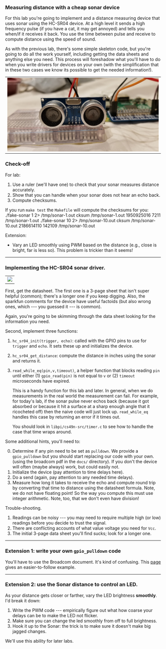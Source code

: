 ### Measuring distance with a cheap sonar device
	
For this lab you're going to implement and a distance measuring device
that uses sonar using the HC-SR04 device.  At a high level it sends a
high frequency pulse (if you have a cat, it may get annoyed) and tells
you when/if it receives it back.  You use the time between pulse and
receive to compute distance using the speed of sound.

As with the previous lab, there's some simple skeleton code, but you're
going to do all the work yourself, including getting the data sheets
and anything else you need.  This process will foreshadow what you'll
have to do when you write drivers for devices on your own (with the
simplification that in these two cases we know its possible to get the
needed information!).

<table><tr><td>
  <img src="images/hc-sr04.jpg"/>
</td></tr></table>


### Check-off

For lab:
   1. Use a ruler (we'll have one) to check that your sonar measures distance accurately.
   2. Show that you can handle when your sonar does not hear an echo back.
   3. Compute checksums.

If you run `make test` the `Makefile` will compute the checksums for you:
    ./fake-sonar 1 2> /tmp/sonar-1.out
    cksum /tmp/sonar-1.out
    1950925016 7211 /tmp/sonar-1.out
    ./fake-sonar 10 2> /tmp/sonar-10.out
    cksum /tmp/sonar-10.out
    2186614110 142109 /tmp/sonar-10.out

Extension: 
   - Vary an LED smoothly using PWM based on the distance (e.g.,
    close is bright, far is less so).  This problem is trickier than
    it seems!


----------------------------------------------------------------------
### Implementing the HC-SR04 sonar driver.

<table><tr><td>
  <img src="images/deconstructed_lab5.jpg">
</td></tr></table>

First, get the datasheet.  The first one is a 3-page sheet that isn't
super helpful (common); there's a longer one if you keep digging.
Also, the sparkfun comments for the device have useful factoids (but
also wrong ones, which --- you guessed it --- is common).

Again, you're going to be skimming through the data sheet looking
for the information you need.

Second, implement three functions:
 1. `hc_sr04_init(trigger, echo)`: called with the GPIO pins to use for 
    `trigger` and `echo`.  It sets these up and initializes the device.
 2. `hc_sr04_get_distance`: compute the distance in inches using the sonar
     and returns it.
 3. `read_while_eq(pin,v,timeout)`, a helper function that blocks reading `pin`
     until either (1) `gpio_read(pin)` is not equal to `v` or (2) `timeout`
     microseconds have expired.   

     This is a handy function for this lab and later.  In general, when
     we do measurements in the real world the measurement can fail.
     For example, for today's lab, if the sonar pulse never echos back
     (because it got absorbed or because it hit a surface at a sharp
     enough  angle that it ricocheted off) then the naive code will just
     lock up.  `read_while_eq` handles this case by returning an error
     if it times out.

     You should look in `libpi/cs49n-src/timer.c` to see how to handle
     the case that time wraps around.

Some additional hints, you'll need to:

 0. Determine if any pin need to be set as `pulldown`.  We provide a
    `gpio_pulldown` but you should start replacing our code with your own.
    (using the broadcom pdf in the `docs/` directory).  If you don't 
    the device will often (maybe always) work, but could easily not.
 1. Initialize the device (pay attention to time delays here).
 2. Do a send (again, pay attention to any needed time delays).
 3. Measure how long it takes to receive the echo and compute round trip
    by converting that time to distance using the datasheet formula.
    Note, we do not have floating point!  So the way you compute this must
    use integer arithmetic.  Note, too, that we don't even have division!

Trouble-shooting.

  1. Readings can be noisy --- you may need to require multiple
  high (or low) readings before you decide to trust the signal.
  2. There are conflicting accounts of what value voltage you
  need for `Vcc`.
  3. The initial 3-page data sheet you'll find sucks; look for
  a longer one. 

----------------------------------------------------------------------
### Extension 1: write your own `gpio_pulldown` code 

You'll have to use the Broadcom document. It's kind of confusing.  This [page](http://what-when-how.com/Tutorial/topic-334jc9v/Raspberry-Pi-Hardware-Reference-126.html) gives an easier-to-follow example.

----------------------------------------------------------------------
### Extension 2: use the Sonar distance to control an LED.

As your distance gets closer or farther,  vary the LED brightness **smoothly**.
I'd break it down:

   1. Write the PWM code --- empirically figure out what how coarse your
      delays can be to make the LED not flicker.
   2. Make sure you can change the led smoothly from off to full brightness.
   3. Hook it up to the Sonar: the trick is to make sure it doesn't make big jagged
      changes.

We'll use this ability for later labs.

